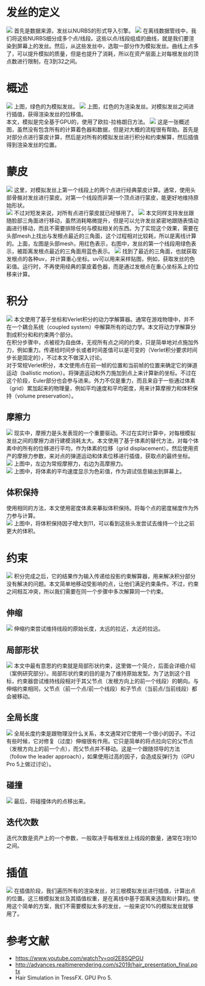 # 发丝的定义
![](Pic/NURBS.png)
首先是数据来源，发丝以NURBS的形式导入引擎。
![](Pic/Curves.png)
在离线数据管线中，我们将这些NURBS细分成多个点/线段。这些以点/线段组成的曲线，就是我们要渲染到屏幕上的发丝。然后，从这些发丝中，选取一部分作为模拟发丝。曲线上点多了，可以提升模拟的质量，但是也提升了消耗，所以在资产层面上对每根发丝的顶点数进行限制，在3到32之间。
# 概述
![](Pic/SimStrands.png)
上图，绿色的为模拟发丝。
![](Pic/RenStrands.png)
上图，红色的为渲染发丝。对模拟发丝之间进行插值，获得渲染发丝的位移值。   
本文，模拟是完全基于GPU的，使用了欧拉-拉格朗日方法。
![](Pic/Overview.png)
这是一张概述图，虽然没有包含所有的计算着色器和数据，但是对大概的流程很有帮助。首先是对部分点进行蒙皮计算，然后是对所有的模拟发丝进行积分和约束解算，然后插值得到渲染发丝的位置。   
# 蒙皮
![](Pic/Skinning.png)
这里，对模拟发丝上第一个线段上的两个点进行经典蒙皮计算。通常，使用头部骨骼对发丝进行蒙皮。对第一个线段而非第一个顶点进行蒙皮，能更好地维持原始形状。   
![](Pic/ShortHair.png)
不过对短发来说，对所有点进行蒙皮就已经够用了。
![](Pic/Facial.png)
本文同样支持发丝跟随脸部三角面进行移动，虽然消耗略微提升，但是可以允许发丝紧密地跟随表情动画进行移动，而且不需要排除任何与模拟相关的东西。为了实现这个效果，需要在头部mesh上找出与发根点最近的三角面，这个过程相对比较耗，所以是离线计算的。上面，左图是头部mesh，用红色表示，右图中，发丝的第一个线段用绿色表示，被距离发根点最近的三角面用蓝色表示。
![](Pic/Barycentric.png)
找到了最近的三角面，也就获取发根点的各种uv，并计算重心坐标。uv可以用来采样贴图，例如，获取发丝的色彩值。运行时，不再使用经典的蒙皮着色器，而是通过发根点在重心坐标系上的位移来计算。
# 积分
![](Pic/Integration.png)
本文使用了基于坐标和Verlet积分的动力学解算器。通常在游戏物理中，并不在一个耦合系统（coupled system）中解算所有的动力学。本文将动力学解算分割成积分和和约束两个部分。   
在积分步骤中，点被视为自由体，无视所有点之间的约束，只是简单地对点施加外力，例如重力。传递给时间步长或者时间差值可以是可变的（Verlet积分要求时间步长是固定的），不过本文不做深入讨论。   
对于常规Verlet积分，本文使用点在前一帧的位置和当前帧的位置来确定它的弹道运动（ballistic motion）。将弹道运动和外力施加到点上来计算新的坐标。不过在这个阶段，Euler部分也会参与进来。外力不仅是重力，而且来自于一些通过体素（grid）累加起来的物理量，例如平均速度和平均密度，用来计算摩擦力和体积保持（volume preservation）。
## 摩擦力
![](Pic/Friction.png)
现实中，摩擦力是头发表现的一个重要驱动。不过在实时计算中，对每根模拟发丝之间的摩擦力进行建模消耗太大。本文使用了基于体素的替代方法，对每个体素中的所有的位移进行平均，作为体素的位移（grid displacement）。然后使用资产的摩擦力参数，来对点的弹道运动和体素位移进行插值，获取点的最终坐标。   
![](Pic/HairFriction.gif)
上图中，左边为常规摩擦力，右边为高摩擦力。   
![](Pic/DebugFriction.gif)
上图中，将体素的平均速度显示为色彩值，作为调试信息输出到屏幕上。
## 体积保持
使用相同的方法，本文使用密度体素来摹拟体积保持。将每个点的密度梯度作为外力参与计算。   
![](Pic/VolumePresevation.gif)
上图中，将体积保持因子增大到11，可以看到这些头发尝试去维持一个比之前更大的体积。
# 约束
![](Pic/Constraints.png)
积分完成之后，它的结果作为输入传递给投影约束解算器，用来解决积分部分没有解决的问题。本文简单地移动受影响的点，让他们满足约束条件。不过，约束之间相互冲突，所以我们需要在同一个步骤中多次解算同一个约束。   
## 伸缩
![](Pic/Stretch.png)
伸缩约束尝试维持线段的原始长度，太远的拉近，太近的拉远。
## 局部形状
![](Pic/LocalShape.png)
本文中最有意思的约束就是局部形状约束，这里做一个简介，后面会详细介绍（案例研究部分）。局部形状约束的目的是为了维持原始发型。为了达到这个目标，约束器尝试维持线段相对于其父节点（发根方向上的前一个线段）的朝向。与伸缩约束相同，父节点（前一个点/前一个线段）和子节点（当前点/当前线段）都会被移动。
## 全局长度
![](Pic/GlobalLength.png)
全局长度约束是跟物理没什么关系，本文通常对它使用一个很小的因子。不过有些时候，它对修复（过度）伸缩很有作用。它只是简单的将点拉向它的父节点（发根方向上的前一个点），而父节点并不移动。这是一个跟随领导的方法（follow the leader approach），如果使用过高的因子，会造成反弹行为（GPU Pro 5上做过讨论）。
## 碰撞
![](Pic/Colliders.png)
最后，将碰撞体内的点移出来。
## 迭代次数
迭代次数是资产上的一个参数，一般取决于每根发丝上线段的数量，通常在3到10之间。
# 插值
![](Pic/Interpolation.png)
在插值阶段，我们遍历所有的渲染发丝，对三根模拟发丝进行插值，计算出点的位置。这三根模拟发丝及其插值权重，是在离线中基于距离来选取和计算的。使用这个简单的方案，我们不需要模拟太多的发丝，一般来说10%的模拟发丝就够用了。

# 参考文献
* https://www.youtube.com/watch?v=ool2E8SQPGU
* http://advances.realtimerendering.com/s2019/hair_presentation_final.pptx
* Hair Simulation in TressFX. GPU Pro 5.
